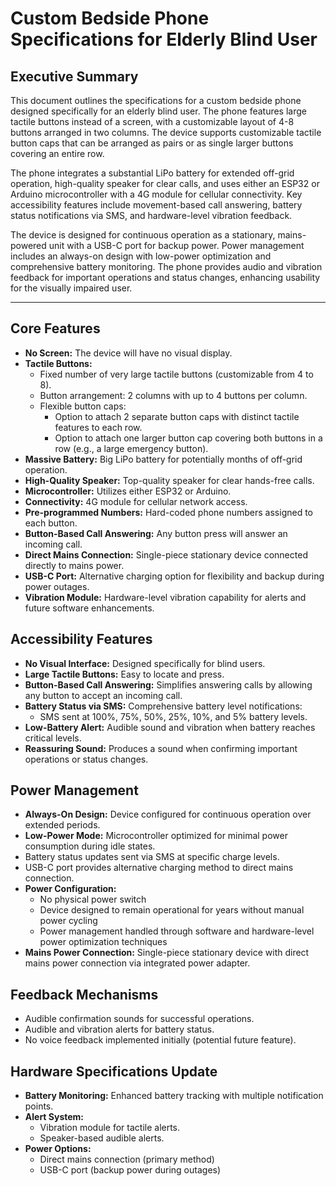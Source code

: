 # Custom Bedside Phone Specifications for Elderly Blind User

## Executive Summary

This document outlines the specifications for a custom bedside phone designed specifically for an elderly blind user. The phone features large tactile buttons instead of a screen, with a customizable layout of 4-8 buttons arranged in two columns. The device supports customizable tactile button caps that can be arranged as pairs or as single larger buttons covering an entire row.

The phone integrates a substantial LiPo battery for extended off-grid operation, high-quality speaker for clear calls, and uses either an ESP32 or Arduino microcontroller with a 4G module for cellular connectivity. Key accessibility features include movement-based call answering, battery status notifications via SMS, and hardware-level vibration feedback.

The device is designed for continuous operation as a stationary, mains-powered unit with a USB-C port for backup power. Power management includes an always-on design with low-power optimization and comprehensive battery monitoring. The phone provides audio and vibration feedback for important operations and status changes, enhancing usability for the visually impaired user.

---

## Core Features

* **No Screen:** The device will have no visual display.
* **Tactile Buttons:**
  * Fixed number of very large tactile buttons (customizable from 4 to 8).
  * Button arrangement: 2 columns with up to 4 buttons per column.
  * Flexible button caps:
    * Option to attach 2 separate button caps with distinct tactile features to each row.
    * Option to attach one larger button cap covering both buttons in a row (e.g., a large emergency button).
* **Massive Battery:** Big LiPo battery for potentially months of off-grid operation.
* **High-Quality Speaker:** Top-quality speaker for clear hands-free calls.
* **Microcontroller:** Utilizes either ESP32 or Arduino.
* **Connectivity:** 4G module for cellular network access.
* **Pre-programmed Numbers:** Hard-coded phone numbers assigned to each button.
* **Button-Based Call Answering:** Any button press will answer an incoming call.
* **Direct Mains Connection:** Single-piece stationary device connected directly to mains power.
* **USB-C Port:** Alternative charging option for flexibility and backup during power outages.
* **Vibration Module:** Hardware-level vibration capability for alerts and future software enhancements.

## Accessibility Features

* **No Visual Interface:** Designed specifically for blind users.
* **Large Tactile Buttons:** Easy to locate and press.
* **Button-Based Call Answering:** Simplifies answering calls by allowing any button to accept an incoming call.
* **Battery Status via SMS:** Comprehensive battery level notifications:
  * SMS sent at 100%, 75%, 50%, 25%, 10%, and 5% battery levels.
* **Low-Battery Alert:** Audible sound and vibration when battery reaches critical levels.
* **Reassuring Sound:** Produces a sound when confirming important operations or status changes.

## Power Management

* **Always-On Design:** Device configured for continuous operation over extended periods.
* **Low-Power Mode:** Microcontroller optimized for minimal power consumption during idle states.
* Battery status updates sent via SMS at specific charge levels.
* USB-C port provides alternative charging method to direct mains connection.
* **Power Configuration:**
  * No physical power switch
  * Device designed to remain operational for years without manual power cycling
  * Power management handled through software and hardware-level power optimization techniques
* **Mains Power Connection:** Single-piece stationary device with direct mains power connection via integrated power adapter.

## Feedback Mechanisms

* Audible confirmation sounds for successful operations.
* Audible and vibration alerts for battery status.
* No voice feedback implemented initially (potential future feature).

## Hardware Specifications Update

* **Battery Monitoring:** Enhanced battery tracking with multiple notification points.
* **Alert System:**
  * Vibration module for tactile alerts.
  * Speaker-based audible alerts.
* **Power Options:**
  * Direct mains connection (primary method)
  * USB-C port (backup power during outages)
